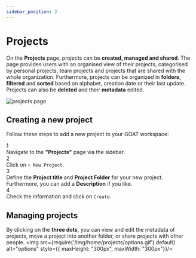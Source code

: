 ```yaml
---
sidebar_position: 2
---
```


# Projects

On the **Projects** page, projects can be **created, managed and shared**. The page provides users with an organised view of their projects, categorised by personal projects, team projects and projects that are shared with the whole organization. Furthermore, projects can be organized in **folders**, **filtered** and **sorted** based on alphabet, creation date or their last update. Projects can also be **deleted** and their **metadata** edited. 

<div style={{ display: 'flex', flexDirection: 'column', alignItems: 'center'}}>
  <img src={require('/img/home/projects/projects_general.png').default} alt="projects page" style={{ maxHeight: "auto", maxWidth: "auto", objectFit: "cover"}}/>
</div> 


## Creating a new project
Follow these steps to add a new project to your GOAT workspace:

<div class="step">
  <div class="step-number">1</div>
  <div class="content">Navigate to the <b>"Projects"</b> page via the sidebar.</div>
</div>

<div class="step">
  <div class="step-number">2</div>
  <div class="content">Click on <code>+ New Project</code>. </div>
</div>

<div class="step">
  <div class="step-number">3</div>
  <div class="content">Define the <b>Project title</b> and <b>Project Folder</b> for your new project. Furthermore, you can add a <b>Description</b> if you like. </div>
</div>

<div class="step">
  <div class="step-number">4</div>
  <div class="content">Check the information and click on <code>Create</code>.</div>
</div>


## Managing projects
By clicking on the **three dots**, you can view and edit the metadata of projects, move a project into another folder, or share projects with other people.
<img src={require('/img/home/projects/options.gif').default} alt="options" style={{ maxHeight: "300px", maxWidth: "300px"}}/>
